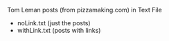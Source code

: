 Tom Leman posts (from pizzamaking.com) in Text File

- noLink.txt (just the posts)
- withLink.txt (posts with links)

